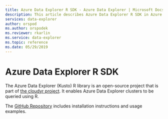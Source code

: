 ```yaml
---
title: Azure Data Explorer R SDK - Azure Data Explorer | Microsoft Docs
description: This article describes Azure Data Explorer R SDK in Azure Data Explorer.
services: data-explorer
author: orspod
ms.author: orspodek
ms.reviewer: rkarlin
ms.service: data-explorer
ms.topic: reference
ms.date: 05/29/2019
---
```

# Azure Data Explorer R SDK

The Azure Data Explorer (Kusto) R library is an open-source project that is part of [the cloudyr project](https://github.com/cloudyr). It enables Azure Data Explorer clusters to be queried using R.

The [GitHub Repository](https://github.com/cloudyr/AzureKusto) includes installation instructions and usage examples.
